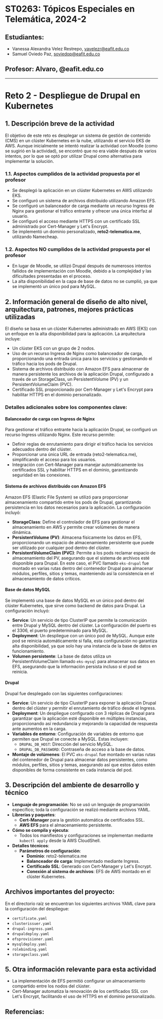 # ST0263: Tópicos Especiales en Telemática, 2024-2

## Estudiantes:
- Vanessa Alexandra Velez Restrepo, vavelezr@eafit.edu.co
- Samuel Oviedo Paz, soviedop@eafit.edu.co

## Profesor: Alvaro, @eafit.edu.co

---

# Reto 2 - Despliegue de Drupal en Kubernetes

## 1. Descripción breve de la actividad
El objetivo de este reto es desplegar un sistema de gestión de contenido (CMS) en un clúster Kubernetes en la nube, utilizando el servicio EKS de AWS. Aunque inicialmente se intentó realizar la actividad con Moodle (como se sugirió en la actividad), se encontró que no era viable después de varios intentos, por lo que se optó por utilizar Drupal como alternativa para implementar la solución.

### 1.1. Aspectos cumplidos de la actividad propuesta por el profesor
- Se desplegó la aplicación en un clúster Kubernetes en AWS utilizando EKS.
- Se configuró un sistema de archivos distribuido utilizando Amazon EFS.
- Se configuró un balanceador de carga mediante un recurso Ingress de Nginx para gestionar el tráfico entrante y ofrecer una única interfaz al usuario.
- Se configuró el acceso mediante HTTPS con un certificado SSL administrado por Cert-Manager y Let's Encrypt.
- Se implementó un dominio personalizado, **reto2-telematica.me**, utilizando Namecheap.

### 1.2. Aspectos NO cumplidos de la actividad propuesta por el profesor
- En lugar de Moodle, se utilizó Drupal después de numerosos intentos fallidos de implementación con Moodle, debido a la complejidad y las dificultades presentadas en el proceso.
- La alta disponibilidad en la capa de base de datos no se cumplió, ya que se implementó un único pod para MySQL.

## 2. Información general de diseño de alto nivel, arquitectura, patrones, mejores prácticas utilizadas
El diseño se basa en un clúster Kubernetes administrado en AWS (EKS) con un enfoque en la alta disponibilidad para la aplicación. La arquitectura incluye:
- Un clúster EKS con un grupo de 2 nodos.
- Uso de un recurso Ingress de Nginx como balanceador de carga, proporcionando una entrada única para los servicios y gestionando el tráfico hacia los pods de Drupal.
- Sistema de archivos distribuido con Amazon EFS para almacenar de manera persistente los archivos de la aplicación Drupal, configurado a través de un StorageClass, un PersistentVolume (PV) y un PersistentVolumeClaim (PVC).
- Certificado SSL proporcionado por Cert-Manager y Let's Encrypt para habilitar HTTPS en el dominio personalizado.

### Detalles adicionales sobre los componentes clave:

#### Balanceador de carga con Ingress de Nginx
Para gestionar el tráfico entrante hacia la aplicación Drupal, se configuró un recurso Ingress utilizando Nginx. Este recurso permite:
- Definir reglas de enrutamiento para dirigir el tráfico hacia los servicios adecuados dentro del clúster.
- Proporcionar una única URL de entrada (reto2-telematica.me), simplificando el acceso para los usuarios.
- Integración con Cert-Manager para manejar automáticamente los certificados SSL y habilitar HTTPS en el dominio, garantizando seguridad en las conexiones.

#### Sistema de archivos distribuido con Amazon EFS
Amazon EFS (Elastic File System) se utilizó para proporcionar almacenamiento compartido entre los pods de Drupal, garantizando persistencia en los datos necesarios para la aplicación. La configuración incluyó:
- **StorageClass**: Define el controlador de EFS para gestionar el almacenamiento en AWS y permite crear volúmenes de manera dinámica.
- **PersistentVolume (PV)**: Almacena físicamente los datos en EFS, proporcionando un espacio de almacenamiento persistente que puede ser utilizado por cualquier pod dentro del clúster.
- **PersistentVolumeClaim (PVC)**: Permite a los pods reclamar espacio de almacenamiento del PV, asegurando que el sistema de archivos esté disponible para Drupal. En este caso, el PVC llamado `eks-drupal` fue montado en varias rutas dentro del contenedor Drupal para almacenar módulos, perfiles, sitios y temas, manteniendo así la consistencia en el almacenamiento de datos críticos.

#### Base de datos MySQL
Se implementó una base de datos MySQL en un único pod dentro del clúster Kubernetes, que sirve como backend de datos para Drupal. La configuración incluyó:
- **Service**: Un servicio de tipo ClusterIP que permite la comunicación entre Drupal y MySQL dentro del clúster. La configuración del puerto es el 3306, el puerto predeterminado para MySQL.
- **Deployment**: Un despliegue con un único pod de MySQL. Aunque este pod se reinicia automáticamente si falla, esta configuración no garantiza alta disponibilidad, ya que solo hay una instancia de la base de datos en funcionamiento.
- **Volumen persistente**: La base de datos utiliza un PersistentVolumeClaim llamado `eks-mysql` para almacenar sus datos en EFS, asegurando que la información persista incluso si el pod se reinicia.

#### Drupal
Drupal fue desplegado con las siguientes configuraciones:
- **Service**: Un servicio de tipo ClusterIP para exponer la aplicación Drupal dentro del clúster y permitir el enrutamiento de tráfico desde el Ingress.
- **Deployment**: Un despliegue configurado con 3 réplicas de Drupal para garantizar que la aplicación esté disponible en múltiples instancias, proporcionando así redundancia y mejorando la capacidad de respuesta ante aumentos en la carga.
- **Variables de entorno**: Configuración de variables de entorno que permiten que Drupal se conecte a MySQL. Estas incluyen:
  - `DRUPAL_DB_HOST`: Dirección del servicio MySQL.
  - `DRUPAL_DB_PASSWORD`: Contraseña de acceso a la base de datos.
- **Montaje de volúmenes**: El PVC `eks-drupal` fue montado en varias rutas del contenedor de Drupal para almacenar datos persistentes, como módulos, perfiles, sitios y temas, asegurando así que estos datos estén disponibles de forma consistente en cada instancia del pod.

## 3. Descripción del ambiente de desarrollo y técnico
- **Lenguaje de programación**: No se usó un lenguaje de programación específico; toda la configuración se realizó mediante archivos YAML.
- **Librerías y paquetes**:
  - **Cert-Manager** para la gestión automática de certificados SSL.
  - **AWS EFS** para el almacenamiento persistente.
- **Cómo se compila y ejecuta**:
  - Todos los manifiestos y configuraciones se implementan mediante `kubectl apply` desde la AWS CloudShell.
- **Detalles técnicos**:
  - **Parámetros de configuración**:
    - **Dominio**: reto2-telematica.me
    - **Balanceador de carga**: Implementado mediante Ingress.
    - **Certificado SSL**: Generado con Cert-Manager y Let's Encrypt.
    - **Conexión al sistema de archivos**: EFS de AWS montado en el clúster Kubernetes.

## Archivos importantes del proyecto:
En el directorio raíz se encuentran los siguientes archivos YAML clave para la configuración del despliegue:
- `certificate.yaml`
- `clusterissuer.yaml`
- `drupal-ingress.yaml`
- `drupaldeploy.yaml`
- `efsprovisioner.yaml`
- `mysqldeploy.yaml`
- `rolebinding.yaml`
- `storageclass.yaml`

## 5. Otra información relevante para esta actividad
- La implementación de EFS permitió configurar un almacenamiento compartido entre los nodos del clúster.
- Cert-Manager automatiza la renovación de los certificados SSL con Let's Encrypt, facilitando el uso de HTTPS en el dominio personalizado.


## Referencias:
